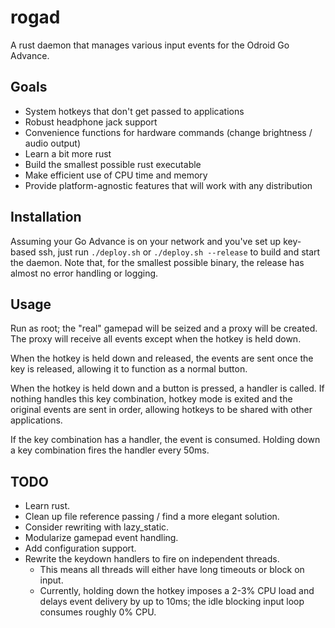 # rogad

A rust daemon that manages various input events for the Odroid Go Advance.

## Goals

- System hotkeys that don't get passed to applications
- Robust headphone jack support
- Convenience functions for hardware commands (change brightness / audio output)
- Learn a bit more rust
- Build the smallest possible rust executable
- Make efficient use of CPU time and memory
- Provide platform-agnostic features that will work with any distribution

## Installation

Assuming your Go Advance is on your network and you've set up key-based ssh,
just run `./deploy.sh` or `./deploy.sh --release` to build and start the daemon.
Note that, for the smallest possible binary, the release has almost no error
handling or logging.

## Usage

Run as root; the "real" gamepad will be seized and a proxy will be created.
The proxy will receive all events except when the hotkey is held down.

When the hotkey is held down and released, the events are sent once the
key is released, allowing it to function as a normal button.

When the hotkey is held down and a button is pressed, a handler is called.
If nothing handles this key combination, hotkey mode is exited and the
original events are sent in order, allowing hotkeys to be shared with
other applications.

If the key combination has a handler, the event is consumed. Holding down
a key combination fires the handler every 50ms.

## TODO

- Learn rust.
- Clean up file reference passing / find a more elegant solution.
- Consider rewriting with lazy_static.
- Modularize gamepad event handling.
- Add configuration support.
- Rewrite the keydown handlers to fire on independent threads.
  - This means all threads will either have long timeouts or block on input.
  - Currently, holding down the hotkey imposes a 2-3% CPU load and delays
    event delivery by up to 10ms; the idle blocking input loop consumes
    roughly 0% CPU.
